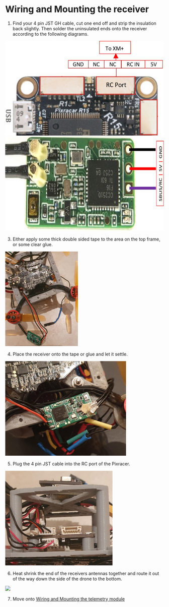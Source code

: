 # Wiring and Mounting the receiver

1. Find your 4 pin JST GH cable, cut one end off and strip the insulation back slightly. Then solder the uninsulated ends onto the receiver according to the following diagrams.

<img src="/./Images/Instructions/XM+.jpg" height="300"> <img src="/./Images/Instructions/XM+module.jpg" height="300">

3. Either apply some thick double sided tape to the area on the top frame, or some clear glue.

<img src="/./Images/Instructions/25.jpeg" height="300">

4. Place the receiver onto the tape or glue and let it settle.

<img src="/./Images/Instructions/25_2.jpeg" height="300">

5. Plug the 4 pin JST cable into the RC port of the Pixracer.

<img src="/./Images/Instructions/26.jpeg" height="300">

6. Heat shrink the end of the receivers antennas together and route it out of the way down the side of the drone to the bottom. 

<img src="/./Images/Instructions/flowdeck.png" height="300">

7. Move onto [Wiring and Mounting the telemetry module](./telem.md)
